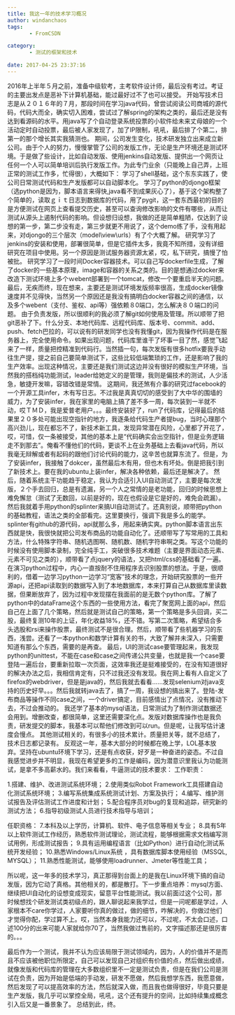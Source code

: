 ```yaml
---
title: 我这一年的技术学习概况
author: windanchaos
tags: 
       - FromCSDN

category: 
       - 测试的框架和技术

date: 2017-04-25 23:37:16
---
```

2016年上半年５月之前，准备中级软考，主考软件设计师，最后没有考过。考证的主要出发点是恶补下计算机基础，能过最好过不了也可以接受。
开始写技术日志是从２０１６年的７月，那段时间在学习java代码，曾尝试阅读公司商城的源代码，代码大而全，确实切入困难，尝试过了解spring的架构之类的，最后还是没有达到看源码的水平。用java写了个自动登录系统投票的小软件给未来丈母娘的一个活动定时自动投票，最后被人家发现了，加了IP限制，吼吼，最后排了个第二，排第一的那个增长其实我猜测也。
期间，公司发生变化，技术研发独立出来成立新公司。由于个人的努力，慢慢掌管了公司的发版工作，无论是生产环境还是测试环境。于是做了些设计，比如自动发版、使用jenkins自动发版、提供出一个网页让任何一个人可以简单培训后执行发版工作。为此专门业余（只能晚上自己弄，上班正常的测试工作多，忙得很），大概如下：
学习了shell基础，这个东东实践了，使公司日常测试代码和生产发版都可以自动脚本化。
学习了python的djongo框架（选python是因为，脚本语言来得快,java看不到成果灰心了），基于这个架构整了个简单的，读取ｇｉｔ日志到数据库的代码，用了pygit，这一套东西最初的目的是方便测试在网页上查看提交历史，甚至可以查询修改影响的文件有哪些，从而让测试从源头上遏制代码的影响。但设想归设想，我做的还是简单粗陋，仅达到了设想的第一步，第二步没有走，第三步就更不用说了，这个demo练了手，没有用起来，对djongo的三个层次（model\view\urls）有了个大概了解。
研究学习了jenkins的安装和使用，部署很简单，但是它插件太多，我竟不知所措，没有详细研究在项目中使用。另一个原因是测试服务器资源太紧，哎，私下研究，搞慢了怕被批。
研究学习了一段时间Docker容器技术。可以自己写dockerfile生成，了解了docker的一些基本原理，image和容器的关系之类的。目的是想通过docker来改造下测试环境上多个ｗebent部署到一个tomcat，修改一个要重启半天的问题。最后，无疾而终，现在想来，主要还是测试环境发版频率很高，生成docker镜像速度并不见得快，当然另一个原因还是我没有搞明白docker容器之间的通信，以及多个webent（支付、鉴权、api等）强依赖８0端口，怎么解决８０端口的问题。
由于负责发版，所以很顺利的我必须了解git如何使用及管理。所以顺带了把git恶补了下。什么分支、本地代码库、远程代码库、版本号、commit、add、push、fetch巴拉的，可以说有的研发同学也没有我懂git，因为我操作代码是在服务器上，完全使用命令。如果出现问题，代码库里谁干了坏事一目了然，感觉飞起来了一样，质量把控精准到代码行。当然插一句，每次发版有很多hotfix要我手动往生产提，提之前自己要简单测试下，这些比较低端繁琐的工作，还是影响了我的生产效率。出现这种情况，主要还是我们测试这边并没有很好的模拟生产环境，当然我的搭档纯功能测试，leader给她定义的是管理，我则是偏技术的测试，人少活急，敏捷开发嘛，容错改错是常情。
这期间，我还煞有介事的研究过facebook的一个开源工具infer，木有写日志。不过我是真真切切的感受到了大中华的围墙的威力，为了安装infer，我在家里的电脑上搞了差不多一周，每次装到一半就不动，哎ＴＭＤ，我是爱普老用户。。。最终安装好了，run了代码库，记得最后的结果里２０多处可能出现空指针的地方，我逐条给代码生产者提bug，当时心理那个高兴劲儿，现在都忘不了，新技术新工具，发现异常潜在风险，心里都了开花了，哎，可惜，仅一条被接受，其他的基本上是“代码确实会出空指针，但是业务逻辑走不到那去”。俺看不懂他们的代码，更谈不上在业务基础上去看java代码，所以我毫无辩解或者有起码的跟他们讨论代码的能力，这辛苦也就算东流了。但是，为了安装infer，我接触了dokcer，虽然最后木有用，但也木有坏处。倒是把我引到了新技术上。要在我的ubuntu上装infer，解决各种依赖，最后还是解决了。
然后，随着系统主干功能趋于稳定，我认为合适引入UI自动测试了，主要是每次发版，２个手去回归，总是有遗漏，另一个人之常情的是老功能，回归的时候思想上难免懈怠（测试了无数回，以前是好的，现在也假设是它是好的，难免会疏漏）。然后我就着手用python的splinter来搞UI自动测试了。还真别说，顺带把python的基础教程，语法之类的全部看完。这里要换行，强调下我是多么的能学。
splinter有github的源代码，api就那么多，用起来确实爽。python脚本语言出东西就是快，我很快就把公司发布商品的功能自动化了。还顺带写了写常用的工具和方法，什么特殊字符串、随机选图啊、随机数、随机字符串啊之类。写这个功能的时候没有使用脚本录制，完全纯手工，突破很多技术难题（主要是界面动态元素、元素不可见之类的），顺带看了点jquery的语法，又把html/css的基础看了一遍。
在演习python过程中，内心一直按耐不住用程序去识别股票的想法。于是，很顺利的，借着一边学习python一边学习“宽客”技术的理念，开始研究股票的一些开源api，还把api读取到的数据写入到了本地数据库，本来打算自己从数据库里读数据，但果断放弃了，因为过程中发现摆在我面前的是无数个python库。了解了python中的dataFrame这个东西的一些使用方法，看完了聚宽网上面的api，然后自己在上面了几个策略，然后就是测试自己的策略，第一个策略是多头回调，买二股，最终复测10年的上证，年化收益18%，还不错。写第二次策略，希望结合多头选股和rsi来操作股票，最终测试不是很合理。然后，顺带看了些机器学习的东西，浅尝。还看了一本python和数学计算有关的书，大致了解并未深入，只需要知道有那么个东西，需要的是再查。
最后，UI的测试case要管理起来，我发现python的unittest，不能在case和case之间传递公共变量，也就是我一个case要登陆一遍后台，要重新拉取一次页面，这效率我还是挺难接受的，在没有知道很好的解决办法之后，我相信肯定有，只不过我还没有发现。我在网上看有人自定义了firefox的webdriver，但是是java的，然后我就去看看……发现selenium对java支持的历史好早。。。然后我就转java去了，搞了一周，我设想的搞出来了。登陆-发布商品等操作不同case之间，一个driver搞定，目前感情出了点情况，没有推动下去，不过会推动的。
我还学了基本的mysql语法，日常测试为了制作测试数据还会用到。增删改查，都很简单，这里还需要深化点。发版对数据库操作也是我负责，研发提交的脚本，我基本可以帮他们修改到可以run。但是呢，让我写估计速度会慢点。
其他测试相关的，有很多小的技术累计。质量把关等，就不总结了，技术日志都记录有。
反观这一年，基本大部分的时候都在晚上学，LOL基本放弃。坚持在ubuntu环境下学习，还是有点收获，好歹是一种奋进的姿态。不过自我感觉进步并不明显，我现在希望更多的工作是编码，因为潜意识里我认为功能测试，是拿不多高薪水的。我们来看看，牛逼测试的技术要求：
工作职责：

1.搭建、维护、改进测试系统环境；
2.使用类似Robot Framework工具搭建自动化测试系统环境；
3.编写系统集成系统测试计划、方案及执行；
4.编写、维护测试报告及评估测试工作进度和计划；
5.配合程序员对bug的复现和追踪，研究新的测试方法；
6.指导初级测试人员进行技术指导与培训；

任职资格：
7.本科及以上学历，计算机、软件、电子信息等相关专业；
8.具有5年以上软件测试工作经历，熟悉软件测试理论，测试流程，能够根据需求文档编写测试用例，形成测试报告；
9.具有运用编程语言（比如Python）进行自动化测试系统开发经验；
10.熟悉Windows/Linux系统 ，具有数据库脚本使用经验（MSSQL, MYSQL）；
11.熟悉性能测试，能够使用loadrunner、Jmeter等性能工具；

所以呢，这一年多的技术学习，真正那得到台面上的是我在Linux环境下搞的自动发版，因为它动了真格。其他相关的，都是散打。下一步重点培养：mysql方面、继续把UI自动化的设想变成现实，留意平台性能测试。我以前面过这个公司，那时候想找个研发测试类初级点的，跟人聊说起来我学过，但是一问呢都是学过，人家根本不care你学过，人家要听你真的做过，做的细节，咋解决的，你做过他们才觉得你配，学过算不上。哎，当然本身我能力还可以，不过呢，不太会口述，口述100分的出来可能人家就给你70了，当然我做过售前的，文字描述那还是很厉害的。。。

最后作为一个测试，我并不认为应该局限于测试领域内，因为，人的价值并不是而且不应该被他职位所限定，自己可以发现自己对组织有价值的点，然后做出成绩，就像发版和代码库的管理在大多数组织里不一定是测试负责，但是在我们公司是测试在负责，因为开始是低端的手动发，研发不愿做，然后我想学东西，我愿意做，然后发现了可以提高效率的方法，然后就深入做，而且我也做得很好，毕竟只要是生产发版，我几乎可以掌控全局，吼吼，这个还有提升的空间，比如持续集成概念引入后又是一番景象了。
总结到此，终。